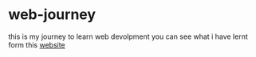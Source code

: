 # web-journey


this is my journey to learn web devolpment you can see what i have lernt form this [website](https://abramreda.github.io/web-journey/index.html)
